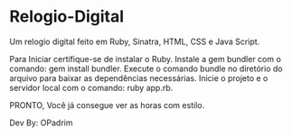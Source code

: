 # Relogio-Digital
Um relogio digital feito em Ruby, Sinatra, HTML, CSS e Java Script. 

Para Iniciar certifique-se de instalar o Ruby.
Instale a gem bundler com o comando: gem install bundler.
Execute o comando bundle no diretório do arquivo para baixar as dependências necessárias.
Inicie o projeto e o servidor local com o comando: ruby app.rb.

PRONTO, Você já consegue ver as horas com estilo.



Dev By: OPadrim
